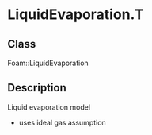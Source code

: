 # LiquidEvaporation.T 
## Class
Foam::LiquidEvaporation

## Description
Liquid evaporation model
- uses ideal gas assumption

